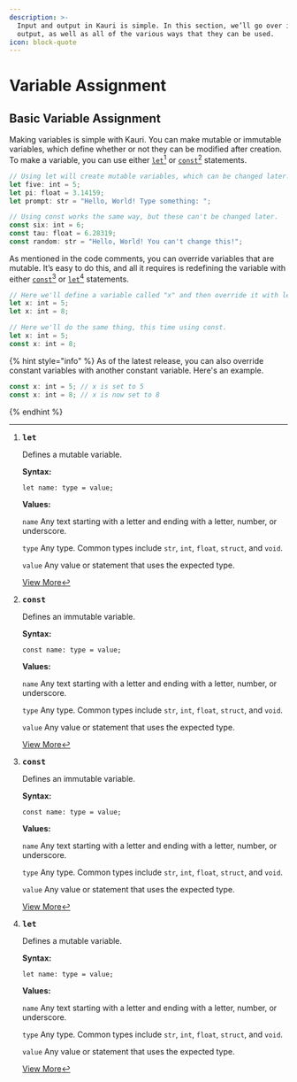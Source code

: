 ```yaml
---
description: >-
  Input and output in Kauri is simple. In this section, we’ll go over input and
  output, as well as all of the various ways that they can be used.
icon: block-quote
---
```


# Variable Assignment

## Basic Variable Assignment

Making variables is simple with Kauri. You can make mutable or immutable variables, which define whether or not they can be modified after creation. To make a variable, you can use either [`let`](#user-content-fn-1)[^1] or [`const`](#user-content-fn-2)[^2] statements.

```typescript
// Using let will create mutable variables, which can be changed later.
let five: int = 5;
let pi: float = 3.14159;
let prompt: str = "Hello, World! Type something: ";

// Using const works the same way, but these can't be changed later.
const six: int = 6;
const tau: float = 6.28319;
const random: str = "Hello, World! You can't change this!";
```

As mentioned in the code comments, you can override variables that are mutable. It’s easy to do this, and all it requires is redefining the variable with either [`const`](#user-content-fn-2)[^2] or [`let`](#user-content-fn-1)[^1] statements.

```typescript
// Here we'll define a variable called "x" and then override it with let.
let x: int = 5;
let x: int = 8;

// Here we'll do the same thing, this time using const.
let x: int = 5;
const x: int = 8;
```

{% hint style="info" %}
As of the latest release, you can also override constant variables with another constant variable. Here's an example.

```typescript
const x: int = 5; // x is set to 5
const x: int = 8; // x is now set to 8
```
{% endhint %}

[^1]: <kbd>**let**</kbd>

    Defines a mutable variable.



    **Syntax:**

    `let name: type = value;`&#x20;



    **Values:**

    `name` Any text starting with a letter and ending with a letter, number, or underscore.

    `type` Any type. Common types include `str`, `int`, `float`, `struct`, and `void`.

    `value` Any value or statement that uses the expected type.



    [View More](../../in-depth-explanation.md#let)

[^2]: <kbd>**const**</kbd>

    Defines an immutable variable.



    **Syntax:**

    `const name: type = value;`&#x20;



    **Values:**

    `name` Any text starting with a letter and ending with a letter, number, or underscore.

    `type` Any type. Common types include `str`, `int`, `float`, `struct`, and `void`.

    `value` Any value or statement that uses the expected type.



    [View More](../../in-depth-explanation.md#const)
